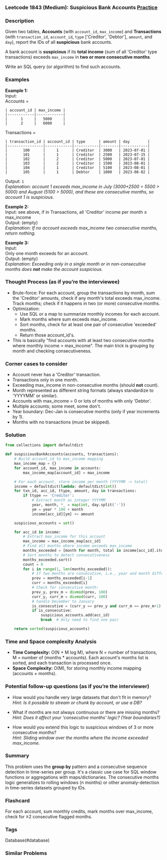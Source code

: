 ### Leetcode 1843 (Medium): Suspicious Bank Accounts [Practice](https://leetcode.com/problems/suspicious-bank-accounts)

### Description  
Given two tables, **Accounts** (with `account_id`, `max_income`) and **Transactions** (with `transaction_id`, `account_id`, `type` ['Creditor', 'Debtor'], `amount`, and `day`), report the IDs of all **suspicious** bank accounts.

A bank account is **suspicious** if its **total income** (sum of all 'Creditor' type transactions) exceeds `max_income` in **two or more consecutive months**.

Write an SQL query (or algorithm) to find such accounts.

### Examples  

**Example 1:**  
Input:  
Accounts =  
```
| account_id | max_income |
|------------|------------|
|      1     |   5000     |
|      2     |   6000     |
```
Transactions =  
```
| transaction_id | account_id | type      | amount | day        |
|----------------|------------|-----------|--------|------------|
|       100      |     1      | Creditor  | 3000   | 2023-07-01 |
|       101      |     1      | Creditor  | 2500   | 2023-07-15 |
|       102      |     2      | Creditor  | 5000   | 2023-07-01 |
|       103      |     2      | Creditor  | 1500   | 2023-08-01 |
|       104      |     1      | Creditor  | 5100   | 2023-08-01 |
|       105      |     1      | Debtor    | 1000   | 2023-08-02 |
```
Output: `1`  
*Explanation: account 1 exceeds max_income in July (3000+2500 = 5500 > 5000) and August (5100 > 5000), and these are consecutive months, so account 1 is suspicious.*

**Example 2:**  
Input: see above, if in Transactions, all 'Creditor' income per month ≤ max_income  
Output: (empty)  
*Explanation: If no account exceeds max_income two consecutive months, return nothing.*

**Example 3:**  
Input:  
Only one month exceeds for an account.  
Output: (empty)  
*Explanation: Exceeding only in a single month or in non-consecutive months does **not** make the account suspicious.*

### Thought Process (as if you’re the interviewee)  
- Brute-force: For each account, group the transactions by month, sum the 'Creditor' amounts, check if any month's total exceeds max_income. Track months; check if it happens in two (or more) consecutive months.
- Optimization:  
  - Use SQL or a map to summarize monthly incomes for each account.
  - Mark months where sum exceeds max_income.
  - Sort months, check for at least one pair of consecutive 'exceeded' months.  
  - Return those account_id's.
- This is basically "find accounts with at least two consecutive months where monthly income > max_income". The main trick is grouping by month and checking consecutiveness.

### Corner cases to consider  
- Account never has a 'Creditor' transaction.
- Transactions only in one month.
- Exceeding max_income in non-consecutive months (should **not** count).
- Month represented as different string formats (always standardize to 'YYYYMM' or similar).
- Accounts with max_income = 0 or lots of months with only 'Debtor'.
- Multiple accounts; some meet, some don't.
- Year boundary: Dec-Jan is consecutive months (only if year increments by 1).
- Months with no transactions (must be skipped).

### Solution

```python
from collections import defaultdict

def suspiciousBankAccounts(accounts, transactions):
    # Build account_id to max_income mapping
    max_income_map = {}
    for account_id, max_income in accounts:
        max_income_map[account_id] = max_income

    # For each account, store income per month (YYYYMM -> total)
    income = defaultdict(lambda: defaultdict(int))
    for txn_id, acc_id, ttype, amount, day in transactions:
        if ttype == 'Creditor':
            # Extract month as integer YYYYMM
            year, month, *_ = map(int, day.split('-'))
            ym = year * 100 + month
            income[acc_id][ym] += amount

    suspicious_accounts = set()

    for acc_id in income:
        # Extract max_income for this account
        max_income = max_income_map[acc_id]
        # Find all months where income exceeds max_income
        months_exceeded = [month for month, total in income[acc_id].items() if total > max_income]
        # Sort months to detect consecutiveness
        months_exceeded.sort()
        count = 0
        for i in range(1, len(months_exceeded)):
            # If two months are consecutive, i.e., year and month difference is 1
            prev = months_exceeded[i-1]
            curr = months_exceeded[i]
            # Check for consecutive month: 
            prev_y, prev_m = divmod(prev, 100)
            curr_y, curr_m = divmod(curr, 100)
            # handle December to January
            is_consecutive = (curr_y == prev_y and curr_m == prev_m+1) or (curr_y == prev_y+1 and prev_m == 12 and curr_m == 1)
            if is_consecutive:
                suspicious_accounts.add(acc_id)
                break  # Only need to find one pair

    return sorted(suspicious_accounts)
```

### Time and Space complexity Analysis  

- **Time Complexity:** O(N + M log M), where N = number of transactions, M = number of (months \* accounts). Each account's months list is sorted, and each transaction is processed once.
- **Space Complexity:** O(M), for storing monthly income mapping (accounts × months).

### Potential follow-up questions (as if you’re the interviewer)  

- How would you handle very large datasets that don't fit in memory?  
  *Hint: Is it possible to stream or chunk by account, or use a DB?*

- What if months are not always continuous or there are missing months?  
  *Hint: Does it affect your 'consecutive months' logic? (Year boundaries?)*

- How would you extend this logic to suspicious windows of 3 or more consecutive months?  
  *Hint: Sliding window over the months where the income exceeded max_income.*

### Summary
This problem uses the **group by** pattern and a consecutive sequence detection in time-series per group. It's a classic use case for SQL window functions or aggregations with maps/dictionaries. The consecutive months logic generalizes to rolling windows (n months) or other anomaly-detection in time-series datasets grouped by IDs.


### Flashcard
For each account, sum monthly credits, mark months over max_income, check for ≥2 consecutive flagged months.

### Tags
Database(#database)

### Similar Problems
